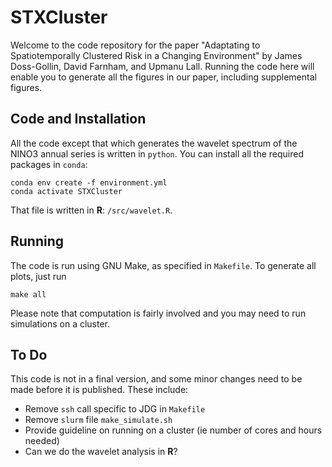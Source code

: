 # STXCluster

Welcome to the code repository for the paper "Adaptating to Spatiotemporally Clustered Risk in a Changing Environment" by James Doss-Gollin, David Farnham, and Upmanu Lall.
Running the code here will enable you to generate all the figures in our paper, including supplemental figures.

## Code and Installation

All the code except that which generates the wavelet spectrum of the NINO3 annual series is written in `python`.
You can install all the required packages in `conda`:

```
conda env create -f environment.yml
conda activate STXCluster
```

That file is written in **R**: `/src/wavelet.R`.

## Running

The code is run using GNU Make, as specified in `Makefile`.
To generate all plots, just run

```
make all
```

Please note that computation is fairly involved and you may need to run simulations on a cluster.

## To Do

This code is not in a final version, and some minor changes need to be made before it is published.
These include:

- Remove `ssh` call specific to JDG in `Makefile`
- Remove `slurm` file `make_simulate.sh`
- Provide guideline on running on a cluster (ie number of cores and hours needed)
- Can we do the wavelet analysis in **R**?
